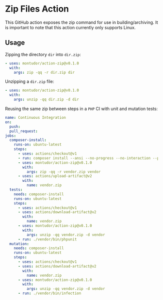 # Zip Files Action

This GitHub action exposes the zip command for use in building/archiving. It is important to note that this action currently only supports Linux.

## Usage

Zipping the directory `dir` into `dir.zip`:

```yaml
- uses: montudor/action-zip@v0.1.0
  with:
    args: zip -qq -r dir.zip dir
```

Unzipping a `dir.zip` file:

```yaml
- uses: montudor/action-zip@v0.1.0
  with:
    args: unzip -qq dir.zip -d dir
```

Reusing the same zip between steps in a `PHP` CI with unit and mutation tests:

```yaml
name: Continuous Integration
on:
  push:
  pull_request:
jobs:
  composer-install:
    runs-on: ubuntu-latest
    steps:
      - uses: actions/checkout@v1
      - run: composer install --ansi --no-progress --no-interaction --prefer-dist
      - uses: montudor/action-zip@v0.1.0
        with:
          args: zip -qq -r vendor.zip vendor
      - uses: actions/upload-artifact@v2
        with:
          name: vendor.zip
  tests:
    needs: composer-install
    runs-on: ubuntu-latest
    steps:
      - uses: actions/checkout@v1
      - uses: actions/download-artifact@v2
        with:
          name: vendor.zip
      - uses: montudor/action-zip@v0.1.0
        with:
          args: unzip -qq vendor.zip -d vendor
      - run: ./vendor/bin/phpunit
  mutation:
    needs: composer-install
    runs-on: ubuntu-latest
    steps:
      - uses: actions/checkout@v1
      - uses: actions/download-artifact@v2
        with:
          name: vendor.zip
      - uses: montudor/action-zip@v0.1.0
        with:
          args: unzip -qq vendor.zip -d vendor
      - run: ./vendor/bin/infection
```
